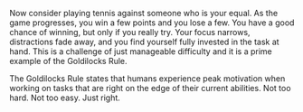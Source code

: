Now consider playing tennis against someone who is your equal. As
the game progresses, you win a few points and you lose a few. You
have a good chance of winning, but only if you really try. Your focus
narrows, distractions fade away, and you find yourself fully invested in
the task at hand. This is a challenge of just manageable difficulty and it
is a prime example of the Goldilocks Rule.

The Goldilocks Rule states that humans experience peak motivation
when working on tasks that are right on the edge of their current
abilities. Not too hard. Not too easy. Just right.